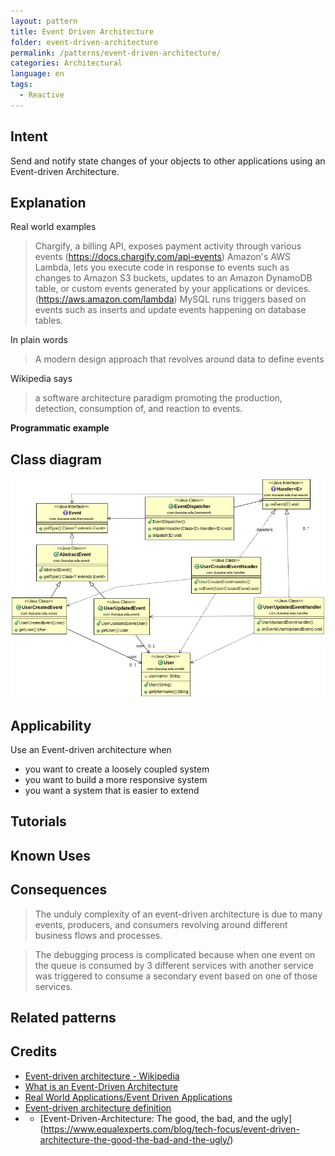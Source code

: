 ```yaml
---
layout: pattern
title: Event Driven Architecture
folder: event-driven-architecture
permalink: /patterns/event-driven-architecture/
categories: Architectural
language: en
tags:
  - Reactive
---
```


## Intent

Send and notify state changes of your objects to other applications using an Event-driven Architecture.

## Explanation

Real world examples

> Chargify, a billing API, exposes payment activity through various events (https://docs.chargify.com/api-events)
> Amazon's AWS Lambda, lets you execute code in response to events such as changes to Amazon S3 buckets, updates to an Amazon DynamoDB table, or custom events generated by your applications or devices. (https://aws.amazon.com/lambda)
> MySQL runs triggers based on events such as inserts and update events happening on database tables.

In plain words

> A modern design approach that revolves around data to define events

Wikipedia says

> a software architecture paradigm promoting the production, detection, consumption of, and reaction to events.

**Programmatic example**

## Class diagram

![alt text](./etc/eda.png "Event Driven Architecture")

## Applicability

Use an Event-driven architecture when

- you want to create a loosely coupled system
- you want to build a more responsive system
- you want a system that is easier to extend

## Tutorials

## Known Uses

## Consequences

> The unduly complexity of an event-driven architecture is due to many events, producers, and consumers revolving around different business flows and processes.

> The debugging process is complicated because when one event on the queue is consumed by 3 different services with another service was triggered to consume a secondary event based on one of those services.

## Related patterns

## Credits

- [Event-driven architecture - Wikipedia](https://en.wikipedia.org/wiki/Event-driven_architecture)
- [What is an Event-Driven Architecture](https://aws.amazon.com/event-driven-architecture/)
- [Real World Applications/Event Driven Applications](https://wiki.haskell.org/Real_World_Applications/Event_Driven_Applications)
- [Event-driven architecture definition](http://searchsoa.techtarget.com/definition/event-driven-architecture)
- - [Event-Driven-Architecture: The good, the bad, and the ugly] (https://www.equalexperts.com/blog/tech-focus/event-driven-architecture-the-good-the-bad-and-the-ugly/)
